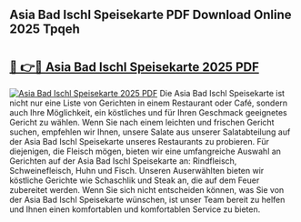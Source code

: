 ## Asia Bad Ischl Speisekarte PDF Download Online 2025 Tpqeh

# <h2><a href="http://gcazc62.nevu.top/?p=Asia+Bad+Ischl+Speisekarte">🔗 👉🔴 Asia Bad Ischl Speisekarte 2025 PDF</a></h2>

[![Asia Bad Ischl Speisekarte 2025 PDF](https://i.imgur.com/dBaPXMq.png)](http://gcazc62.nevu.top/?p=Asia+Bad+Ischl+Speisekarte)
Die Asia Bad Ischl Speisekarte ist nicht nur eine Liste von Gerichten in einem Restaurant oder Café, sondern auch Ihre Möglichkeit, ein köstliches und für Ihren Geschmack geeignetes Gericht zu wählen. Wenn Sie nach einem leichten und frischen Gericht suchen, empfehlen wir Ihnen, unsere Salate aus unserer Salatabteilung auf der Asia Bad Ischl Speisekarte unseres Restaurants zu probieren. Für diejenigen, die Fleisch mögen, bieten wir eine umfangreiche Auswahl an Gerichten auf der Asia Bad Ischl Speisekarte an: Rindfleisch, Schweinefleisch, Huhn und Fisch. Unseren Auserwählten bieten wir köstliche Gerichte wie Schaschlik und Steak an, die auf dem Feuer zubereitet werden. Wenn Sie sich nicht entscheiden können, was Sie von der Asia Bad Ischl Speisekarte wünschen, ist unser Team bereit zu helfen und Ihnen einen komfortablen und komfortablen Service zu bieten.
